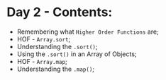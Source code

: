 # Day 2 - Contents: 

* Remembering what `Higher Order Functions` are; 
* HOF - `Array.sort`; 
* Understanding the `.sort()`; 
* Using the `.sort()` in an Array of Objects; 
* HOF - `Array.map`; 
* Understanding the `.map()`; 
